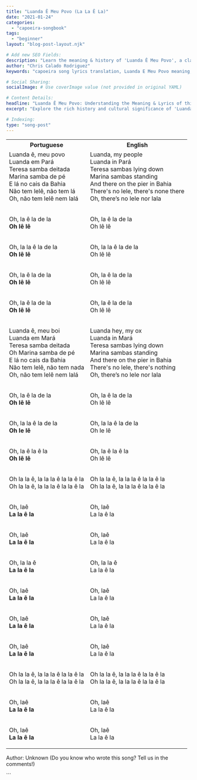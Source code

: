 ```yaml
---
title: "Luanda Ê Meu Povo (La La Ê La)"
date: "2021-01-24"
categories:
  - "capoeira-songbook"
tags:
  - "beginner"
layout: "blog-post-layout.njk"

# Add new SEO Fields:
description: "Learn the meaning & history of 'Luanda Ê Meu Povo', a classic Capoeira song. Lyrics & cultural context explained. Sing along & connect with tradition!"
author: "Chris Calado Rodriguez"
keywords: "capoeira song lyrics translation, Luanda E Meu Povo meaning, capoeira music for beginners, traditional capoeira songs, capoeira song history, capoeira Angola songs, learning capoeira songs, capoeira song analysis"

# Social Sharing:
socialImage: # Use coverImage value (not provided in original YAML)

# Content Details:
headline: "Luanda Ê Meu Povo: Understanding the Meaning & Lyrics of this Capoeira Song"
excerpt: "Explore the rich history and cultural significance of 'Luanda Ê Meu Povo', a beloved Capoeira song, with detailed lyrics and translations for a deeper understanding."

# Indexing:
type: "song-post"
---
```



<table class="capoeira-table">
    <tr class="header-row">
        <th>Portuguese</th>
        <th>English</th>
    </tr>
    <tr>
        <td>Luanda ê, meu povo<br>
Luanda em Pará<br>
Teresa samba deitada<br>
Marina samba de pé<br>
E lá no cais da Bahia<br>
Não tem lelê, não tem lá<br>
Oh, não tem lelê nem lalá<br><br>

Oh, la ê la de la<br>
<b>Oh lê lê</b><br><br>

Oh, la la ê la de la<br>
<b>Oh lê lê</b><br><br>

Oh, la ê la de la<br>
<b>Oh lê lê</b><br><br>

Oh, la ê la de la<br>
<b>Oh lê lê</b><br><br>

Luanda ê, meu boi<br>
Luanda em Mará<br>
Teresa samba deitada<br>
Oh Marina samba de pé<br>
E lá no cais da Bahia<br>
Não tem lelê, não tem nada<br>
Oh, não tem lelê nem lalá<br><br>

Oh, la ê la de la<br>
<b>Oh lê lê</b><br><br>

Oh, la la ê la de la<br>
<b>Oh le lê</b><br><br>

Oh, la ê la ê la<br>
<b>Oh lê lê</b><br><br>

Oh la la ê, la la la ê la la ê la<br>
Oh la la ê, la la la ê la la ê la<br><br>

Oh, laê<br>
<b>La la ê la</b><br><br>

Oh, laê<br>
<b>La la ê la</b><br><br>

Oh, la la ê<br>
<b>La la ê la</b><br><br>

Oh, laê<br>
<b>La la ê la</b><br><br>

Oh, laê<br>
<b>La la ê la</b><br><br>

Oh, laê<br>
<b>La la ê la</b><br><br>

Oh la la ê, la la la ê la la ê la<br>
Oh la la ê, la la la ê la la ê la<br><br>

Oh, laê<br>
<b>La la ê la</b><br><br>

Oh, laê<br>
<b>La la ê la</b></td>
        <td>Luanda, my people<br>
Luanda in Pará<br>
Teresa sambas lying down<br>
Marina sambas standing<br>
And there on the pier in Bahia<br>
There's no lele, there's none there<br>
Oh, there’s no lele nor lala<br><br>

Oh, la ê la de la<br>
Oh lê lê<br><br>

Oh, la la ê la de la<br>
Oh lê lê<br><br>

Oh, la ê la de la<br>
Oh lê lê<br><br>

Oh, la ê la de la<br>
Oh lê lê<br><br>

Luanda hey, my ox<br>
Luanda in Mará<br>
Teresa sambas lying down<br>
Marina sambas standing<br>
And there on the pier in Bahia<br>
There's no lele, there's nothing<br>
Oh, there’s no lele nor lala<br><br>

Oh, la ê la de la<br>
Oh lê lê<br><br>

Oh, la la ê la de la<br>
Oh le lê<br><br>

Oh, la ê la ê la<br>
Oh lê lê<br><br>

Oh la la ê, la la la ê la la ê la<br>
Oh la la ê, la la la ê la la ê la<br><br>

Oh, laê<br>
La la ê la<br><br>

Oh, laê<br>
La la ê la<br><br>

Oh, la la ê<br>
La la ê la<br><br>

Oh, laê<br>
La la ê la<br><br>

Oh, laê<br>
La la ê la<br><br>

Oh, laê<br>
La la ê la<br><br>

Oh la la ê, la la la ê la la ê la<br>
Oh la la ê, la la la ê la la ê la<br><br>

Oh, laê<br>
La la ê la<br><br>

Oh, laê<br>
La la ê la</td>
    </tr>
</table>
<figcaption>

Author: Unknown (Do you know who wrote this song? Tell us in the comments!)

</figcaption>
```